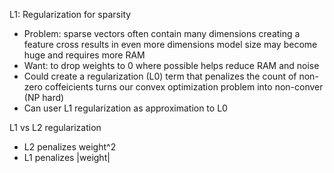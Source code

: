 L1: Regularization for sparsity
- Problem: sparse vectors often contain many dimensions
    creating a feature cross results in even more dimensions
    model size may become huge and requires more RAM
- Want: to drop weights to 0 where possible
    helps reduce RAM and noise
- Could create a regularization (L0) term that penalizes the count of non-zero coffeicients
    turns our convex optimization problem into non-conver (NP hard)
- Can user L1 regularization as approximation to L0

L1 vs L2 regularization
- L2 penalizes weight^2
- L1 penalizes |weight|

